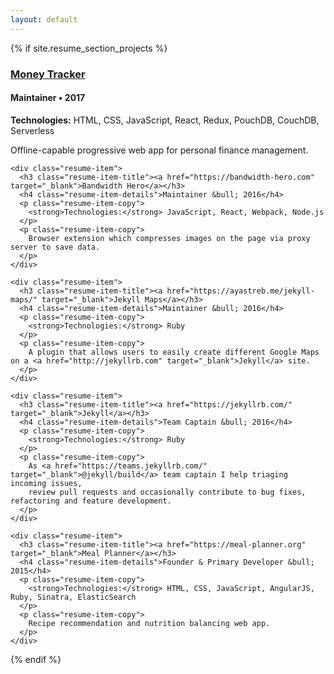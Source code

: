 ```yaml
---
layout: default
---
```


<div class="wrapper">
  {% if site.resume_section_projects %}
  <!-- begin Projects -->
  <section class="content-section">
    <div class="resume-item">
      <h3 class="resume-item-title"><a href="https://moneytracker.cc" target="_blank">Money Tracker</a></h3>
      <h4 class="resume-item-details">Maintainer &bull; 2017</h4>
      <p class="resume-item-copy">
        <strong>Technologies:</strong> HTML, CSS, JavaScript, React, Redux, PouchDB, CouchDB, Serverless
      </p>
      <p class="resume-item-copy">
        Offline-capable progressive web app for personal finance management.
      </p>
    </div>

    <div class="resume-item">
      <h3 class="resume-item-title"><a href="https://bandwidth-hero.com" target="_blank">Bandwidth Hero</a></h3>
      <h4 class="resume-item-details">Maintainer &bull; 2016</h4>
      <p class="resume-item-copy">
        <strong>Technologies:</strong> JavaScript, React, Webpack, Node.js
      </p>
      <p class="resume-item-copy">
        Browser extension which compresses images on the page via proxy server to save data.
      </p>
    </div>

    <div class="resume-item">
      <h3 class="resume-item-title"><a href="https://ayastreb.me/jekyll-maps/" target="_blank">Jekyll Maps</a></h3>
      <h4 class="resume-item-details">Maintainer &bull; 2016</h4>
      <p class="resume-item-copy">
        <strong>Technologies:</strong> Ruby
      </p>
      <p class="resume-item-copy">
        A plugin that allows users to easily create different Google Maps on a <a href="http://jekyllrb.com" target="_blank">Jekyll</a> site.
      </p>
    </div>

    <div class="resume-item">
      <h3 class="resume-item-title"><a href="https://jekyllrb.com/" target="_blank">Jekyll</a></h3>
      <h4 class="resume-item-details">Team Captain &bull; 2016</h4>
      <p class="resume-item-copy">
        <strong>Technologies:</strong> Ruby
      </p>
      <p class="resume-item-copy">
        As <a href="https://teams.jekyllrb.com/" target="_blank">@jekyll/build</a> team captain I help triaging incoming issues,
        review pull requests and occasionally contribute to bug fixes, refactoring and feature development.
      </p>
    </div>

    <div class="resume-item">
      <h3 class="resume-item-title"><a href="https://meal-planner.org" target="_blank">Meal Planner</a></h3>
      <h4 class="resume-item-details">Founder & Primary Developer &bull; 2015</h4>
      <p class="resume-item-copy">
        <strong>Technologies:</strong> HTML, CSS, JavaScript, AngularJS, Ruby, Sinatra, ElasticSearch
      </p>
      <p class="resume-item-copy">
        Recipe recommendation and nutrition balancing web app.
      </p>
    </div>

  </section>
  <!-- end Projects -->
  {% endif %}
</div>
